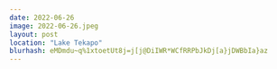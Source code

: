 ```yaml
---
date: 2022-06-26
image: 2022-06-26.jpeg
layout: post
location: "Lake Tekapo"
blurhash: eMDmdu~q%1xtoetUt8j=j[j@DiIWR*WCfRRPbJkDj[a}jDWBbIa}az
---
```



